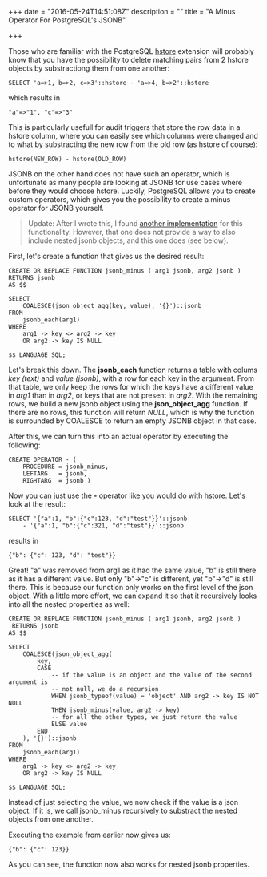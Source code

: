 +++
date = "2016-05-24T14:51:08Z"
description = ""
title = "A Minus Operator For PostgreSQL's JSONB"

+++

Those who are familiar with the PostgreSQL [hstore](http://www.postgresql.org/docs/current/static/hstore.html) extension will probably know that you have the possibility to delete matching pairs from 2 hstore objects by substractiong them from one another:

```
SELECT 'a=>1, b=>2, c=>3'::hstore - 'a=>4, b=>2'::hstore
```
which results in 
```
"a"=>"1", "c"=>"3"
```

This is particularly usefull for audit triggers that store the row data in a hstore column, where you can easily see which columns were changed and to what by substracting the new row from the old row (as hstore of course):

```
hstore(NEW_ROW) - hstore(OLD_ROW)
```

JSONB on the other hand does not have such an operator, which is unfortunate as many people are looking at JSONB for use cases where before they would choose hstore. Luckily, PostgreSQL allows you to create custom operators, which gives you the possibility to create a minus operator for JSONB yourself.

> Update: After I wrote this, I found [another implementation](http://schinckel.net/2014/09/29/adding-json(b)-operators-to-postgresql/) for this functionality. However, that one does not provide a way to also include nested jsonb objects, and this one does (see below).

First, let's create a function that gives us the desired result:

```
CREATE OR REPLACE FUNCTION jsonb_minus ( arg1 jsonb, arg2 jsonb ) RETURNS jsonb
AS $$

SELECT 
	COALESCE(json_object_agg(key, value), '{}')::jsonb
FROM 
	jsonb_each(arg1)
WHERE 
	arg1 -> key <> arg2 -> key 
	OR arg2 -> key IS NULL

$$ LANGUAGE SQL;
```

Let's break this down. The **jsonb_each** function returns a table with colums *key (text)* and *value (jsonb)*, with a row for each key in the argument. From that table, we only keep the rows for which the keys have a different value in *arg1* than in *arg2*, or keys that are not present in *arg2*. With the remaining rows, we build a new jsonb object using the **json_object_agg** function. If there are no rows, this function will return *NULL*, which is why the function is surrounded by COALESCE to return an empty JSONB object in that case.

After this, we can turn this into an actual operator by executing the following:

```
CREATE OPERATOR - (
    PROCEDURE = jsonb_minus,
    LEFTARG   = jsonb,
    RIGHTARG  = jsonb )
```

Now you can just use the **-** operator like you would do with hstore. Let's look at the result:
```
SELECT '{"a":1, "b":{"c":123, "d":"test"}}'::jsonb 
	- '{"a":1, "b":{"c":321, "d":"test"}}'::jsonb
```
results in
```
{"b": {"c": 123, "d": "test"}}
```

Great! "a" was removed from arg1 as it had the same value, "b" is still there as it has a different value. But only "b"->"c" is different, yet "b"->"d" is still there. This is because our function only works on the first level of the json object. With a little more effort, we can expand it so that it recursively looks into all the nested properties as well:

```
CREATE OR REPLACE FUNCTION jsonb_minus ( arg1 jsonb, arg2 jsonb )
 RETURNS jsonb
AS $$

SELECT 
	COALESCE(json_object_agg(
        key,
        CASE
            -- if the value is an object and the value of the second argument is
            -- not null, we do a recursion
            WHEN jsonb_typeof(value) = 'object' AND arg2 -> key IS NOT NULL 
			THEN jsonb_minus(value, arg2 -> key)
            -- for all the other types, we just return the value
            ELSE value
        END
    ), '{}')::jsonb
FROM 
	jsonb_each(arg1)
WHERE 
	arg1 -> key <> arg2 -> key 
	OR arg2 -> key IS NULL

$$ LANGUAGE SQL;
```

Instead of just selecting the value, we now check if the value is a json object. If it is, we call jsonb_minus recursively to substract the nested objects from one another.

Executing the example from earlier now gives us:

```
{"b": {"c": 123}}
```

As you can see, the function now also works for nested jsonb properties. 